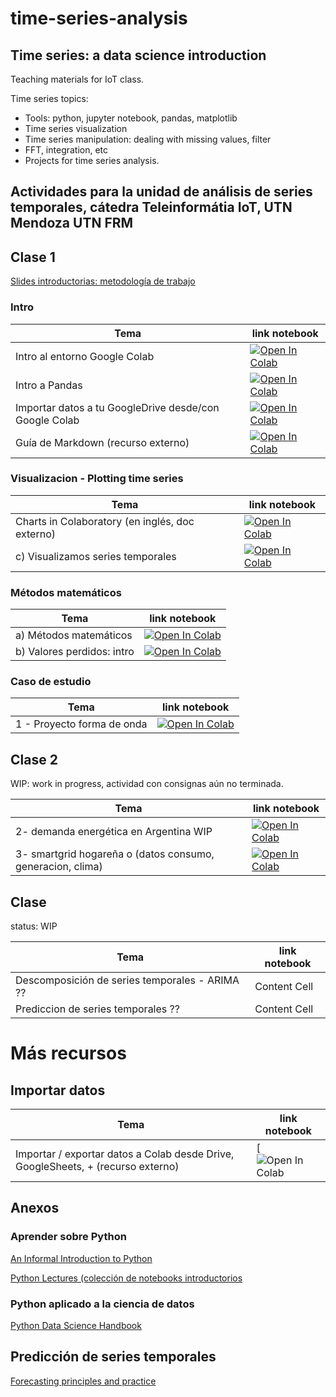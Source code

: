 # time-series-analysis

## Time series: a data science introduction

Teaching materials for IoT class.

Time series topics:
* Tools: python, jupyter notebook, pandas, matplotlib
* Time series visualization
* Time series manipulation: dealing with missing values, filter
* FFT, integration, etc
* Projects for time series analysis.

## Actividades para la unidad de análisis de series temporales, cátedra Teleinformátia IoT, UTN Mendoza UTN FRM

## Clase 1 

[Slides introductorias: metodología de trabajo](https://docs.google.com/presentation/d/1W6xQ79pPx199Ah_zKOdMbFMXpgHWRsbqLwDdor4OFzo/edit?usp=sharing)

### Intro

| Tema  | link notebook |
| ------------- | ------------- |
Intro al entorno Google Colab | [![Open In Colab](https://colab.research.google.com/assets/colab-badge.svg)](https://colab.research.google.com/drive/1Z6YPtctNMGFJPwu4NVmNfCA3n13cMoqA?usp=sharing) | 
|Intro a Pandas | [![Open In Colab](https://colab.research.google.com/assets/colab-badge.svg)](https://colab.research.google.com/drive/1Z6YPtctNMGFJPwu4NVmNfCA3n13cMoqA?usp=sharing) |
|Importar datos a tu GoogleDrive desde/con Google Colab |  [![Open In Colab](https://colab.research.google.com/assets/colab-badge.svg)](https://colab.research.google.com/drive/1Z-mXvjJqq7B-5JQz-CaMYJ_OsiTabavE?usp=sharing)|
|Guía de Markdown (recurso externo) | [![Open In Colab](https://colab.research.google.com/assets/colab-badge.svg)]( https://colab.research.google.com/notebooks/markdown_guide.ipynb) | 



### Visualizacion - Plotting time series

| Tema  | link notebook |
| ------------- | ------------- |
| Charts in Colaboratory (en inglés, doc externo) | [![Open In Colab](https://colab.research.google.com/assets/colab-badge.svg)](https://colab.research.google.com/notebooks/charts.ipynb) ||c) Visualizamos series temporales|[![Open In Colab](https://colab.research.google.com/assets/colab-badge.svg)](http://colab.research.google.com/github/anadiedrichs/time-series-analysis/blob/master/visualizacion_intro.ipynb) |
|c) Visualizamos series temporales|[![Open In Colab](https://colab.research.google.com/assets/colab-badge.svg)](http://colab.research.google.com/github/anadiedrichs/time-series-analysis/blob/master/visualizacion_intro.ipynb) |

### Métodos matemáticos

| Tema  | link notebook |
| ------------- | ------------- |
|a) Métodos matemáticos  | [![Open In Colab](https://colab.research.google.com/assets/colab-badge.svg)](http://colab.research.google.com/github/anadiedrichs/time-series-analysis/blob/master/intro_time_series_metodos_matem%C3%A1ticos.ipynb) |
|b) Valores perdidos: intro  | [![Open In Colab](https://colab.research.google.com/assets/colab-badge.svg)](http://colab.research.google.com/github/anadiedrichs/time-series-analysis/blob/master/intro_time_series_valores_perdidos.ipynb) |

### Caso de estudio 

| Tema  | link notebook |
| ------------- | ------------- |
|1 - Proyecto forma de onda|[![Open In Colab](https://colab.research.google.com/assets/colab-badge.svg)](http://colab.research.google.com/github/anadiedrichs/time-series-analysis/blob/master/proyecto_forma_de_onda_2019.ipynb) |


## Clase 2

WIP: work in progress, actividad con consignas aún no terminada.


| Tema  | link notebook |
| ------------- | ------------- |
|2- demanda energética en Argentina WIP |[![Open In Colab](https://colab.research.google.com/assets/colab-badge.svg)](https://colab.research.google.com/drive/18dJVVp-p4cnbMnY8bwFePvNRRYPdAEPF?usp=sharing) |
|3- smartgrid hogareña o (datos consumo, generacion, clima) |[![Open In Colab](https://colab.research.google.com/assets/colab-badge.svg)](https://colab.research.google.com/drive/1kYPtJWq_bjMP4RcHV50HBV9xe3REJxBu?usp=sharing) |

## Clase 

status: WIP

| Tema  | link notebook |
| ------------- | ------------- |
| Descomposición de series temporales - ARIMA ??  | Content Cell  |
| Prediccion de series temporales ??  | Content Cell  |


# Más recursos 

## Importar datos

| Tema  | link notebook |
| ------------- | ------------- |
|Importar / exportar datos a Colab desde Drive, GoogleSheets, +  (recurso externo)|[![Open In Colab](https://colab.research.google.com/notebooks/io.ipynb)|

## Anexos

### Aprender sobre Python

[An Informal Introduction to Python](https://docs.python.org/3.5/tutorial/introduction.html)


[Python Lectures (colección de notebooks introductorios](https://github.com/rajathkmp/Python-Lectures)

### Python aplicado a la ciencia de datos 

[Python Data Science Handbook]( https://colab.research.google.com/github/jakevdp/PythonDataScienceHandbook/blob/master/notebooks/Index.ipynb])

## Predicción de series temporales 

[Forecasting principles and practice]( https://otexts.com/fpp2/)

